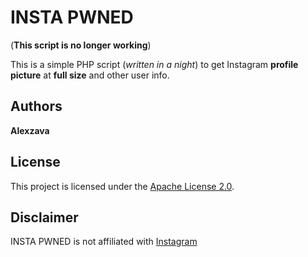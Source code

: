 # INSTA PWNED

(**This script is no longer working**)

This is a simple PHP script (*written in a night*) to get Instagram **profile picture** at **full size** and other user info.

## Authors
**Alexzava**

## License
This project is licensed under the [Apache License 2.0](LICENSE).

## Disclaimer

INSTA PWNED is not affiliated with [Instagram](https://instagram.com)
